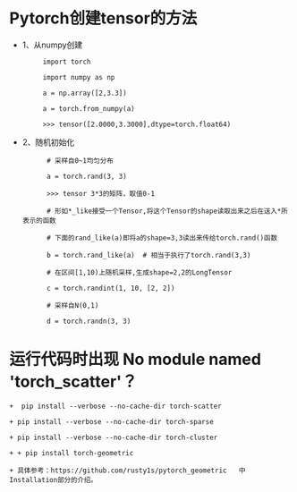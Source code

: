 # Pytorch创建tensor的方法

  + 1、从numpy创建
  
             import torch
             
             import numpy as np
             
             a = np.array([2,3.3])
             
             a = torch.from_numpy(a)
             
             >>> tensor([2.0000,3.3000],dtype=torch.float64)
  + 2、随机初始化
  
              # 采样自0~1均匀分布
              
              a = torch.rand(3, 3)
              
              >>> tensor 3*3的矩阵，取值0-1
              
              # 形如*_like接受一个Tensor,将这个Tensor的shape读取出来之后在送入*所表示的函数

              # 下面的rand_like(a)即将a的shape=3,3读出来传给torch.rand()函数
               
              b = torch.rand_like(a)  # 相当于执行了torch.rand(3,3)

              # 在区间[1,10)上随机采样,生成shape=2,2的LongTensor

              c = torch.randint(1, 10, [2, 2])

              # 采样自N(0,1)

              d = torch.randn(3, 3)
              
# 运行代码时出现 No module named 'torch_scatter'？

    +  pip install --verbose --no-cache-dir torch-scatter
    
    + pip install --verbose --no-cache-dir torch-sparse
    
    + pip install --verbose --no-cache-dir torch-cluster
    
    + + pip install torch-geometric
    
    + 具体参考：https://github.com/rusty1s/pytorch_geometric   中Installation部分的介绍。
